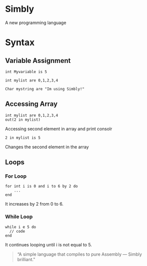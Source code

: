 # Simbly
  A new programming language

# Syntax

## Variable Assignment
```
int Myvariable is 5
```
```
int mylist are 0,1,2,3,4
```
```
Char mystring are "Im using Simbly!"
```

## Accessing Array
```
int mylist are 0,1,2,3,4
out(2 in mylist)
```
Accessing second element in array and print consolr

```
2 in mylist is 5
```
Changes the second element in the array

## Loops
### For Loop
```
for int i is 0 and i to 6 by 2 do
    ...
end
```
It increases by 2 from 0 to 6.

### While Loop
```
while i e 5 do
  // code
end
```
It continues looping until i is not equal to 5.


> “A simple language that compiles to pure Assembly — Simbly brilliant.”
 
